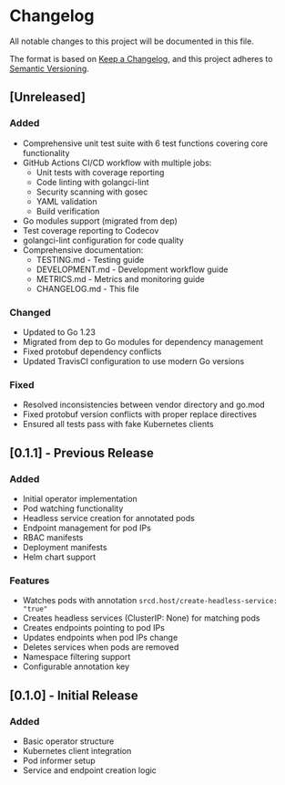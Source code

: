 # Changelog

All notable changes to this project will be documented in this file.

The format is based on [Keep a Changelog](https://keepachangelog.com/en/1.0.0/),
and this project adheres to [Semantic Versioning](https://semver.org/spec/v2.0.0.html).

## [Unreleased]

### Added
- Comprehensive unit test suite with 6 test functions covering core functionality
- GitHub Actions CI/CD workflow with multiple jobs:
  - Unit tests with coverage reporting
  - Code linting with golangci-lint
  - Security scanning with gosec
  - YAML validation
  - Build verification
- Go modules support (migrated from dep)
- Test coverage reporting to Codecov
- golangci-lint configuration for code quality
- Comprehensive documentation:
  - TESTING.md - Testing guide
  - DEVELOPMENT.md - Development workflow guide
  - METRICS.md - Metrics and monitoring guide
  - CHANGELOG.md - This file

### Changed
- Updated to Go 1.23
- Migrated from dep to Go modules for dependency management
- Fixed protobuf dependency conflicts
- Updated TravisCI configuration to use modern Go versions

### Fixed
- Resolved inconsistencies between vendor directory and go.mod
- Fixed protobuf version conflicts with proper replace directives
- Ensured all tests pass with fake Kubernetes clients

## [0.1.1] - Previous Release

### Added
- Initial operator implementation
- Pod watching functionality
- Headless service creation for annotated pods
- Endpoint management for pod IPs
- RBAC manifests
- Deployment manifests
- Helm chart support

### Features
- Watches pods with annotation `srcd.host/create-headless-service: "true"`
- Creates headless services (ClusterIP: None) for matching pods
- Creates endpoints pointing to pod IPs
- Updates endpoints when pod IPs change
- Deletes services when pods are removed
- Namespace filtering support
- Configurable annotation key

## [0.1.0] - Initial Release

### Added
- Basic operator structure
- Kubernetes client integration
- Pod informer setup
- Service and endpoint creation logic
